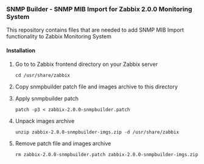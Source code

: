 ### SNMP Builder - SNMP MIB Import for Zabbix 2.0.0 Monitoring System

This repository contains files that are needed to add SNMP MIB Import functionality to Zabbix Monitoring System

#### Installation
1. Go to to Zabbix frontend directory on your Zabbix server

   ```shell
   cd /usr/share/zabbix
   ```
2. Copy snmpbuilder patch file and images archive to this directory
3. Apply snmpbuilder patch

   ```shell
   patch -p3 < zabbix-2.0.0-snmpbuilder.patch
   ```
4. Unpack images archive

   ```shell
   unzip zabbix-2.0.0-snmpbuilder-imgs.zip -d /usr/share/zabbix
   ```
5. Remove patch file and images archive

   ```shell
   rm zabbix-2.0.0-snmpbuilder.patch zabbix-2.0.0-snmpbuilder-imgs.zip
   ```



